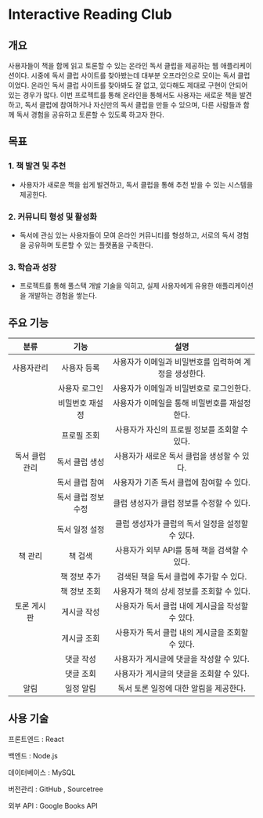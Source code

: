 # Interactive Reading Club

## 개요

사용자들이 책을 함께 읽고 토론할 수 있는 온라인 독서 클럽을 제공하는 웹 애플리케이션이다. 
시중에 독서 클럽 사이트를 찾아봤는데 대부분 오프라인으로 모이는 독서 클럽이었다. 
온라인 독서 클럽 사이트를 찾아봐도 잘 없고, 있다해도 제대로 구현이 안되어 있는 경우가 많다.
이번 프로젝트를 통해 온라인을 통해서도 사용자는 새로운 책을 발견하고, 
독서 클럽에 참여하거나 자신만의 독서 클럽을 만들 수 있으며, 
다른 사람들과 함께 독서 경험을 공유하고 토론할 수 있도록 하고자 한다.

## 목표

### **1. 책 발견 및 추천**

- 사용자가 새로운 책을 쉽게 발견하고, 독서 클럽을 통해 추천 받을 수 있는 시스템을 제공한다.

### **2. 커뮤니티 형성 및 활성화**

- 독서에 관심 있는 사용자들이 모여 온라인 커뮤니티를 형성하고, 서로의 독서 경험을 공유하며 토론할 수 있는 플랫폼을 구축한다.

### **3. 학습과 성장**

- 프로젝트를 통해 풀스택 개발 기술을 익히고, 실제 사용자에게 유용한 애플리케이션을 개발하는 경험을 쌓는다.


## 주요 기능

| 분류 | 기능 | 설명 |
|:----:|:----:|:----:|
|사용자관리|사용자 등록|사용자가 이메일과 비밀번호를 입력하여 계정을 생성한다.|
|  |사용자 로그인|사용자가 이메일과 비밀번호로 로그인한다.|
|  |비밀번호 재설정|사용자가 이메일을 통해 비밀번호를 재설정한다.|
|  |프로필 조회|사용자가 자신의 프로필 정보를 조회할 수 있다.|
|독서 클럽 관리|독서 클럽 생성|사용자가 새로운 독서 클럽을 생성할 수 있다.|
|  |독서 클럽 참여|사용자가 기존 독서 클럽에 참여할 수 있다.|
|  |독서 클럽 정보 수정|클럽 생성자가 클럽 정보를 수정할 수 있다.|
|  |독서 일정 설정|클럽 생성자가 클럽의 독서 일정을 설정할 수 있다.|
|책 관리|책 검색|사용자가 외부 API를 통해 책을 검색할 수 있다.|
|  |책 정보 추가|검색된 책을 독서 클럽에 추가할 수 있다.|
|  |책 정보 조회|사용자가 책의 상세 정보를 조회할 수 있다.|
|토론 게시판|게시글 작성|사용자가 독서 클럽 내에 게시글을 작성할 수 있다.|
|  |게시글 조회|사용자가 독서 클럽 내의 게시글을 조회할 수 있다.|
|  |댓글 작성|사용자가 게시글에 댓글을 작성할 수 있다.|
|  |댓글 조회|사용자가 게시글의 댓글을 조회할 수 있다.|
|알림|일정 알림|독서 토론 일정에 대한 알림을 제공한다.|

## 사용 기술

프론트엔드 : React

백엔드 : Node.js

데이터베이스 : MySQL

버전관리 : GitHub , Sourcetree

외부 API : Google Books API

